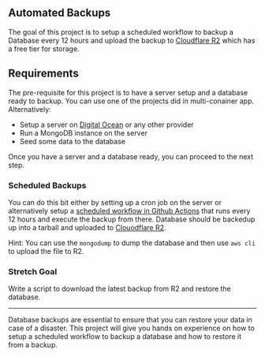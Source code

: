 ## Automated Backups


The goal of this project is to setup a scheduled workflow to backup a Database every 12 hours and upload the backup to [Cloudflare R2](https://developers.cloudflare.com/r2/) which has a free tier for storage.

## Requirements

The pre-requisite for this project is to have a server setup and a database ready to backup. You can use one of the projects did in multi-conainer app. Alternatively:

* Setup a server on [Digital Ocean](https://m.do.co/c/b29aa8845df8) or any other provider
* Run a MongoDB instance on the server
* Seed some data to the database

Once you have a server and a database ready, you can proceed to the next step.

### Scheduled Backups

You can do this bit either by setting up a cron job on the server or alternatively setup a [scheduled workflow in Github Actions](https://docs.github.com/en/actions/writing-workflows/choosing-when-your-workflow-runs/events-that-trigger-workflows#schedule) that runs every 12 hours and execute the backup from there. Database should be backedup up into a tarball and uploaded to [Clouodflare R2](https://developers.cloudflare.com/r2/).

Hint: You can use the `mongodump` to dump the database and then use `aws cli` to upload the file to R2.

### Stretch Goal

Write a script to download the latest backup from R2 and restore the database.

---

Database backups are essential to ensure that you can restore your data in case of a disaster. This project will give you hands on experience on how to setup a scheduled workflow to backup a database and how to restore it from a backup.
